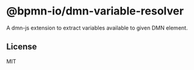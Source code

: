 # @bpmn-io/dmn-variable-resolver

A dmn-js extension to extract variables available to given DMN element.

## License

MIT
